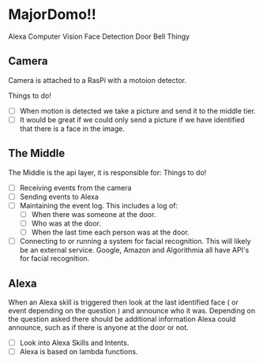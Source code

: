 # MajorDomo!!
Alexa Computer Vision Face Detection Door Bell Thingy

## Camera
Camera is attached to a RasPi with a motoion detector.

Things to do!

- [ ] When motion is detected we take a picture and send it to the middle tier.
- [ ] It would be great if we could only send a picture if we have identified that there is a face in the image.

## The Middle
The Middle is the api layer, it is responsible for:
Things to do!

- [ ] Receiving events from the camera
- [ ] Sending events to Alexa
- [ ] Maintaining the event log. This includes a log of:
	- [ ] When there was someone at the door.
	- [ ] Who was at the door.
	- [ ] When the last time each person was at the door.
- [ ] Connecting to or running a system for facial recognition. This will likely be an external service. Google, Amazon and Algorithmia all have API's for facial recognition.

## Alexa
When an Alexa skill is triggered then look at the last identified face ( or event depending on the question ) and announce who it was. Depending on the question asked there should be additional information Alexa could announce, such as if there is anyone at the door or not.

- [ ] Look into Alexa Skills and Intents.
- [ ] Alexa is based on lambda functions.
